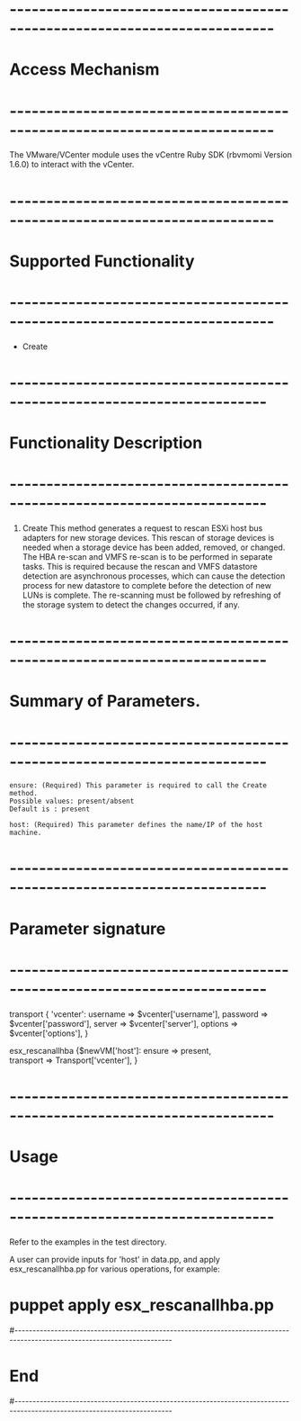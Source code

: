 
# --------------------------------------------------------------------------
# Access Mechanism 
# --------------------------------------------------------------------------
 
The VMware/VCenter module uses the vCentre Ruby SDK (rbvmomi Version 1.6.0) to interact with the vCenter.
 
# --------------------------------------------------------------------------
#  Supported Functionality
# --------------------------------------------------------------------------
 
- Create
# -------------------------------------------------------------------------
# Functionality Description
# -------------------------------------------------------------------------
 
  1. Create
  This method generates a request to rescan ESXi host bus adapters for new storage devices.
  This rescan of storage devices is needed when a storage device has been added, removed, or changed.
  The HBA re-scan and VMFS re-scan is to be performed in separate tasks. This is required because the rescan and VMFS 
  datastore detection are asynchronous processes, which can cause the detection process for new datastore to complete before 
  the detection of new LUNs is complete.
  The re-scanning must be followed by refreshing of the storage system to detect the changes occurred, if any.
   
# -------------------------------------------------------------------------
# Summary of Parameters.
# -------------------------------------------------------------------------
   
    ensure: (Required) This parameter is required to call the Create method.
    Possible values: present/absent
    Default is : present
 
    host: (Required) This parameter defines the name/IP of the host machine.       
 
 
# -------------------------------------------------------------------------
# Parameter signature 
# -------------------------------------------------------------------------
 
transport { 'vcenter':
  username => $vcenter['username'],
  password => $vcenter['password'],
  server   => $vcenter['server'],
  options  => $vcenter['options'],
}
 
esx_rescanallhba {$newVM['host']:
  ensure  => present,  
  transport   => Transport['vcenter'],
}
 
 
# --------------------------------------------------------------------------
# Usage
# --------------------------------------------------------------------------
   Refer to the examples in the test directory.
   
  A user can provide inputs for 'host' in data.pp, and apply esx_rescanallhba.pp for various operations, for example:
   # puppet apply esx_rescanallhba.pp
 
#-------------------------------------------------------------------------------------------------------------------------
# End
#-------------------------------------------------------------------------------------------------------------------------
 